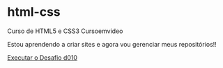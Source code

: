 # html-css
 Curso de HTML5 e  CSS3 Cursoemvideo 

Estou aprendendo a criar sites e agora vou gerenciar meus repositórios!!


<a href="https://github.com/Afonsofontinele/html-css/blob/main/Desafios/d010/index.html">Executar o Desafio d010 </a>